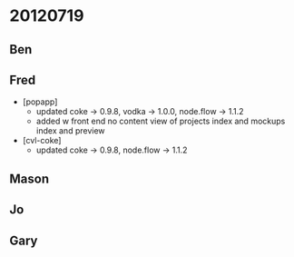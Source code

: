 # 20120719

## Ben



## Fred
- [popapp]
  - updated coke -> 0.9.8, vodka -> 1.0.0, node.flow -> 1.1.2
  - added w front end no content view of projects index and mockups index and preview
- [cvl-coke]
  - updated coke -> 0.9.8, node.flow -> 1.1.2



## Mason



## Jo



## Gary